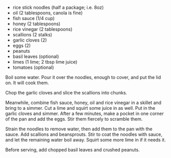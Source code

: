   * rice stick noodles (half a package; i.e. 8oz)
  * oil (2 tablespoons, canola is fine)
  * fish sauce (1/4 cup)
  * honey (2 tablespoons)
  * rice vinegar (2 tablespoons)
  * scallions (2 stalks)
  * garlic cloves (2)
  * eggs (2)
  * peanuts
  * basil leaves (optional)
  * limes (1 lime; 2 tbsp lime juice)
  * tomatoes (optional)

Boil some water. Pour it over the noodles, enough to cover, and put the lid on. It will cook them.

Chop the garlic cloves and slice the scallions into chunks.

Meanwhile, combine fish sauce, honey, oil and rice vinegar in a skillet and bring to a simmer. Cut a lime and squirt some juice in as well. Put in the garlic cloves and simmer. After a few minutes, make a pocket in one corner of the pan and add the eggs. Stir them fiercely to scramble them.

Strain the noodles to remove water, then add them to the pan with the sauce. Add scallions and beansprouts. Stir to coat the noodles with sauce, and let the remaining water boil away. Squirt some more lime in if it needs it.

Before serving, add chopped basil leaves and crushed peanuts.
